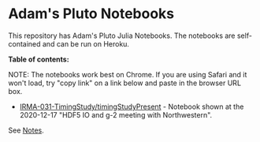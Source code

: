# Adam's Pluto Notebooks

This repository has Adam's Pluto Julia Notebooks. The notebooks are self-contained and can be run on Heroku.

**Table of contents:**

NOTE: The notebooks work best on Chrome. If you are using Safari and it won't load, try "copy link" on a link below and paste in the browser URL box.

- [IRMA-031-TimingStudy/timingStudyPresent](http://enigmatic-dawn-62308.herokuapp.com/open?path=IRMA-031-TimingStudy%2FtimingStudyPresent.jl) - Notebook shown at the 2020-12-17 "HDF5 IO and g-2 meeting with Northwestern".


See [Notes](Notes.md).